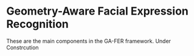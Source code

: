 # Geometry-Aware Facial Expression Recognition

These are the main components in the GA-FER framework. Under Constrcution
